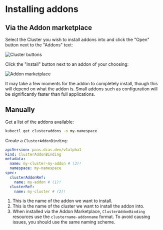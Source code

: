 # Installing addons

## Via the Addon marketplace

Select the Cluster you wish to install addons into and click the "Open" button next to the "Addons" text:

![Cluster buttons](cluster-buttons.png)

Click the "Install" button next to an addon of your choosing:

![Addon marketplace](addon-marketplace-addon.png)

It may take a few moments for the addon to completely install, though this will depend on what the addon is.
Small addons such as configuration will be significantly faster than full applications.

## Manually

Get a list of the addons available:

```bash
kubectl get clusteraddons -n my-namespace
```

Create a `ClusterAddonBinding`:

```yaml
apiVersion: paas.dcas.dev/v1alpha1
kind: ClusterAddonBinding
metadata:
  name: my-cluster-my-addon # (3)!
  namespace: my-namespace
spec:
  clusterAddonRef:
    name: my-addon # (1)!
  clusterRef:
    name: my-cluster # (2)!
```

1. This is the name of the addon we want to install.
2. This is the name of the cluster we want to install the addon into.
3. When installed via the Addon Marketplace, `ClusterAddonBinding` resources use the `clustername-addonname` format. To avoid causing issues, you should use the same naming scheme.
